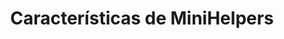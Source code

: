 ﻿---
lang: es
title: Características de MiniHelpers
sections:
  - section_id: features
    type: section_content
    background: gray
    image: /:pagelang:/images/MiniHelpers/0.png
    image_alt: Pantalla principal de MiniHelpers
    title: MiniHelpers
    content: >-
      ¿Necesitas más ayuda?


      Los ***MiniHelpers*** son pequeños componentes que te permitirán realizar tareas más especializadas, y sacar el mayor partido a todos los botones de tu JoyStick
    

      * Añade el que más te interese desde la galería, ¡hay muchos!

      * Asígnalo a uno de los botones de tu JoyStick, o a la combinación de teclas que más se adapte a tus necesidades

      * Algunos se pueden editar para modificar su comportamiento. ¡Inténtalo!
      
  - section_id: features
    type: section_content
    background: gray
    image: /:pagelang:/images/MiniHelpers/10.png
    image_alt: MiniHelper Lupa
    title: Lupa
    content: >-
      Este MiniHelper te permitirá mostrar una lupa para ampliar la zona de pantalla por la que mueves el puntero del ratón


      * Utiliza la rueda del ratón para ampliar/disminuir el tamaño del zoom


  - section_id: features
    type: section_content
    background: gray
    image: /:pagelang:/images/MiniHelpers/11.png
    image_alt: MiniHelper Dirección Única
    title: Dirección Única
    content: >-
      Este MiniHelper te permitirá bloquear la dirección horizontal o vertical, haciendo que puedas desplazar el puntero en la dirección adecuada, sin preocuparte porque tu mano tiemble


      * En cada pulsación del botón asignado a este MiniHelper la dirección bloqueada cambiará entre Horizontal/Vertical/Ninguna


  - section_id: features
    type: section_content
    background: gray
    image: /:pagelang:/images/MiniHelpers/12.png
    image_alt: MiniHelper Editor
    title: Editor
    content: >-
      Este MiniHelper contiene los comandos más comunes para la edición, como copiar, cortar y pegar o hacer/deshacer


      * Al pulsar el botón asignado a este MiniHelper aparecerá un selector que te permitirá elegir el comando a utilizar


  - section_id: features
    type: section_content
    background: gray
    image: /:pagelang:/images/MiniHelpers/13.png
    image_alt: MiniHelper Lanzador
    title: Lanzador
    content: >-
      Este MiniHelper te permitirá abrir otro programa al pulsar el botón asociado


      * Selecciona el programa a utilizar con el botón Proceso o con el botón Buscar
      
      * También puedes editar su título, descripción, o incluso su icono
      

  - section_id: features
    type: section_content
    background: gray
    image: /:pagelang:/images/MiniHelpers/14.png
    image_alt: MiniHelper Pulsa Teclas
    title: Pulsa Teclas
    content: >-
      Este MiniHelper te permitirá lanzar la pulsación de una combinación de teclas al pulsar el botón asociado


      * Graba la combinación de teclas que desees (como Ctrl + C) y este MiniHelper las reproducirá por tí
      
      * También puedes editar su título, descripción, o incluso su icono
      

  - section_id: features
    type: section_content
    background: gray
    image: /:pagelang:/images/MiniHelpers/15.png
    image_alt: MiniHelper 
    title: ¡Y mucho más!
    content: >-
      ¿Se te ocurre alguna idea que te pueda ayudar?

      * El motor de ejecución de los MiniHelpers está pensado para que se puedan ampliar dinámicamente
      
      * Contacta conmigo si se te ocurre alguna idea o mejora, o incluso para darte apoyo técnico si lo decides hacer por tí mismo


       



      
seo:
  title: Características de MiniHelpers
  description: Características de MiniHelpers
  extra:
    - name: 'og:type'
      value: website
      keyName: property
    - name: 'og:title'
      value: Características de MiniHelpers
      keyName: property
    - name: 'og:description'
      value: Características de MiniHelpers
      keyName: property
    - name: 'og:image'
      value: /:pagelang:/images/MiniHelpers/0.png
      keyName: property
      relativeUrl: true
    - name: 'twitter:card'
      value: summary_large_image
    - name: 'twitter:title'
      value: Características de MiniHelpers
    - name: 'twitter:description'
      value: Esta es la página de características de MiniHelpers
    - name: 'twitter:image'
      value: /:pagelang:/images/MiniHelpers/0.png
      relativeUrl: true
layout: landing
---
